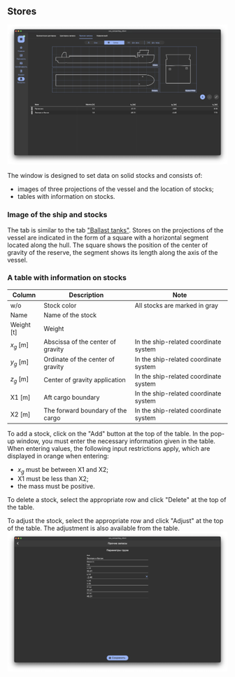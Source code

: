 ## Stores
![General view of the tab "Stores"](/assets/image/program_sheets/en/sheet05_loading/tab04_stores/stores.png "General view of the tab 'Stores'")

The window is designed to set data on solid stocks and consists of:
- images of three projections of the vessel and the location of stocks;
- tables with information on stocks.

### Image of the ship and stocks
The tab is similar to the tab ["Ballast tanks"](/docs/user-guide/en/part05_loading/chapter02_ballast/chapter02_ballast.md). Stores on the projections of the vessel are indicated in the form of a square with a horizontal segment located along the hull. The square shows the position of the center of gravity of the reserve, the segment shows its length along the axis of the vessel.

### A table with information on stocks
| Column     | Description                       | Note                                  |
| ---------- | --------------------------------- | ------------------------------------- |
| w/o        | Stock color                       | All stocks are marked in gray         |
| Name       | Name of the stock                 |                                       |
| Weight [t] | Weight                            |                                       |
| $x_g$ [m]  | Abscissa of the center of gravity | In the ship-related coordinate system |
| $y_g$ [m]  | Ordinate of the center of gravity | In the ship-related coordinate system |
| $z_g$ [m]  | Center of gravity application     | In the ship-related coordinate system |
| X1 [m]     | Aft cargo boundary                | In the ship-related coordinate system |
| X2 [m]     | The forward boundary of the cargo | In the ship-related coordinate system |

To add a stock, click on the "Add" button at the top of the table. In the pop-up window, you must enter the necessary information given in the table.
When entering values, the following input restrictions apply, which are displayed in orange when entering:
- $x_g$ must be between X1 and X2;
- X1 must be less than X2;
- the mass must be positive.

To delete a stock, select the appropriate row and click "Delete" at the top of the table.

To adjust the stock, select the appropriate row and click "Adjust" at the top of the table. The adjustment is also available from the table.
![General view of the tab "Add stores"](/assets/image/program_sheets/ru/sheet05_loading/tab04_stores/addStores.png "General view of the tab 'Add stores'")